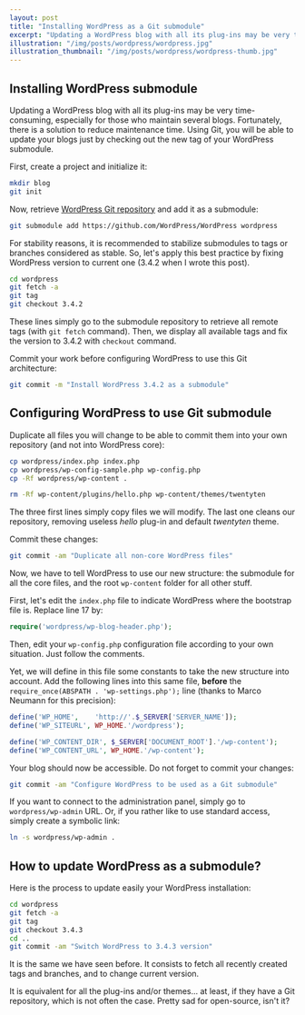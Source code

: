 ```yaml
---
layout: post
title: "Installing WordPress as a Git submodule"
excerpt: "Updating a WordPress blog with all its plug-ins may be very time-consuming, especially for those who maintain several blogs. Fortunately, there is a solution to reduce maintenance time. Using Git, you will be able to update your blogs just by checking out the new tag of your WordPress submodule."
illustration: "/img/posts/wordpress/wordpress.jpg"
illustration_thumbnail: "/img/posts/wordpress/wordpress-thumb.jpg"
---
```


## Installing WordPress submodule

Updating a WordPress blog with all its plug-ins may be very time-consuming, especially for those who maintain several blogs. Fortunately, there is a solution to reduce maintenance time. Using Git, you will be able to update your blogs just by checking out the new tag of your WordPress submodule.

First, create a project and initialize it:

``` bash
mkdir blog
git init
```

Now, retrieve [WordPress Git repository](https://github.com/WordPress/WordPress) and add it as a submodule:

``` bash
git submodule add https://github.com/WordPress/WordPress wordpress
```

For stability reasons, it is recommended to stabilize submodules to tags or branches considered as stable. So, let's apply this best practice by fixing WordPress version to current one (3.4.2 when I wrote this post).

``` bash
cd wordpress
git fetch -a
git tag
git checkout 3.4.2
```

These lines simply go to the submodule repository to retrieve all remote tags (with `git fetch` command). Then, we display all available tags and fix the version to 3.4.2 with `checkout` command.

Commit your work before configuring WordPress to use this Git architecture:

``` bash
git commit -m "Install WordPress 3.4.2 as a submodule"
```

## Configuring WordPress to use Git submodule

Duplicate all files you will change to be able to commit them into your own repository (and not into WordPress core):

``` bash
cp wordpress/index.php index.php
cp wordpress/wp-config-sample.php wp-config.php
cp -Rf wordpress/wp-content .

rm -Rf wp-content/plugins/hello.php wp-content/themes/twentyten
```

The three first lines simply copy files we will modify. The last one cleans our repository, removing useless _hello_ plug-in and default _twentyten_ theme.

Commit these changes:

``` bash
git commit -am "Duplicate all non-core WordPress files"
```

Now, we have to tell WordPress to use our new structure: the submodule for all the core files, and the root `wp-content` folder for all other stuff.

First, let's edit the `index.php` file to indicate WordPress where the bootstrap file is. Replace line 17 by:

``` php
require('wordpress/wp-blog-header.php');
```

Then, edit your `wp-config.php` configuration file according to your own situation. Just follow the comments.

Yet, we will define in this file some constants to take the new structure into account. Add the following lines into this same file, **before** the `require_once(ABSPATH . 'wp-settings.php');` line (thanks to Marco Neumann for this precision):

``` php
define('WP_HOME',    'http://'.$_SERVER['SERVER_NAME']);
define('WP_SITEURL', WP_HOME.'/wordpress');

define('WP_CONTENT_DIR', $_SERVER['DOCUMENT_ROOT'].'/wp-content');
define('WP_CONTENT_URL', WP_HOME.'/wp-content');
```

Your blog should now be accessible. Do not forget to commit your changes:

``` bash
git commit -am "Configure WordPress to be used as a Git submodule"
```

If you want to connect to the administration panel, simply go to `wordpress/wp-admin` URL. Or, if you rather like to use standard access, simply create a symbolic link:

``` bash
ln -s wordpress/wp-admin .
```

## How to update WordPress as a submodule?

Here is the process to update easily your WordPress installation:

``` bash
cd wordpress
git fetch -a
git tag
git checkout 3.4.3
cd ..
git commit -am "Switch WordPress to 3.4.3 version"
```

It is the same we have seen before. It consists to fetch all recently created tags and branches, and to change current version.

It is equivalent for all the plug-ins and/or themes... at least, if they have a Git repository, which is not often the case. Pretty sad for open-source, isn't it?
